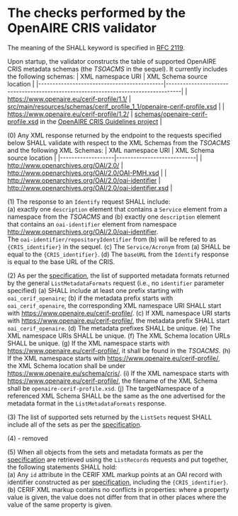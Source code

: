 # The checks performed by the OpenAIRE CRIS validator

The meaning of the SHALL keyword is specified in [RFC 2119](https://www.ietf.org/rfc/rfc2119.txt).

Upon startup, the validator constructs the table of supported OpenAIRE CRIS metadata schemas (the *TSOACMS* in the sequel).
It currently includes the following schemas:
| XML namespace URI                          | XML Schema source location                                                        |
|--------------------------------------------|-----------------------------------------------------------------------------------|
| https://www.openaire.eu/cerif-profile/1.1/ | [src/main/resources/schemas/cerif_profile_1_1/openaire-cerif-profile.xsd](./src/main/resources/schemas/cerif_profile_1_1/openaire-cerif-profile.xsd) |
| https://www.openaire.eu/cerif-profile/1.2/ | [schemas/openaire-cerif-profile.xsd](../../../../openaire/guidelines-cris-managers/blob/v1.2/schemas/openaire-cerif-profile.xsd) in the [OpenAIRE CRIS Guidelines project](../../../../openaire/guidelines-cris-managers) |

(0) Any XML response returned by the endpoint to the requests specified below SHALL validate with respect to the XML Schemas from the *TSOACMS* and the following XML Schemas:
| XML namespace URI | XML Schema source location |
|-------------------|----------------------------|
| http://www.openarchives.org/OAI/2.0/ | http://www.openarchives.org/OAI/2.0/OAI-PMH.xsd |
| http://www.openarchives.org/OAI/2.0/oai-identifier | http://www.openarchives.org/OAI/2.0/oai-identifier.xsd |

(1) The response to an `Identify` request SHALL include:  
(a) exactly one `description` element that contains a `Service` element from a namespace from the *TSOACMS* and
(b) exactly one `description` element that contains an `oai-identifier` element from namespace <http://www.openarchives.org/OAI/2.0/oai-identifier>.   
The `oai-identifier/repositoryIdentifier` from (b) will be refered to as `{CRIS_identifier}` in the sequel.
(c) The `Service/Acronym` from (a) SHALL be equal to the `{CRIS_identifier}`.
(d) The `baseURL` from the `Identify` response is equal to the base URL of the CRIS.

(2) As per the [specification](http://openaire-guidelines-for-cris-managers.readthedocs.io/en/latest/implementation.html#metadata-format-and-prefix),
the list of supported metadata formats returned by the general `ListMetadataFormats` request (i.e., no `identifier` parameter specified) 
(a) SHALL include at least one prefix starting with `oai_cerif_openaire`;
(b) if the metadata prefix starts with `oai_cerif_openaire`, the corresponding XML namespace URI SHALL start with <https://www.openaire.eu/cerif-profile/>.
(c) If XML namespace URI starts with <https://www.openaire.eu/cerif-profile/>, the metadata prefix SHALL start `oai_cerif_openaire`.
(d) The metadata prefixes SHALL be unique.
(e) The XML namespace URIs SHALL be unique.
(f) The XML Schema location URLs SHALL be unique.
(g) If the XML namespace starts with <https://www.openaire.eu/cerif-profile/>, it shall be found in the *TSOACMS*.
(h) If the XML namespace starts with <https://www.openaire.eu/cerif-profile/>, the XML Schema location shall be under <https://www.openaire.eu/schema/cris/>.
(i) If the XML namespace starts with <https://www.openaire.eu/cerif-profile/>, the filename of the XML Schema shall be `openaire-cerif-profile.xsd`.
(j) The targetNamespace of a referenced XML Schema SHALL be the same as the one advertised for the metadata format in the `ListMetadataFormats` response.

(3) The list of supported sets returned by the `ListSets` request SHALL include
all of the sets as per the [specification](http://openaire-guidelines-for-cris-managers.readthedocs.io/en/latest/implementation.html#openaire-oai-pmh-sets).

(4) - removed

(5) When all objects from the sets and metadata formats as per the [specification](http://openaire-guidelines-for-cris-managers.readthedocs.io/en/latest/implementation.html#openaire-oai-pmh-sets)
are retrieved using the `ListRecords` requests and put together, the following statements SHALL hold:    
(a) Any `id` attribute in the CERIF XML markup points at an OAI record with identifier constructed as per [specification](http://openaire-guidelines-for-cris-managers.readthedocs.io/en/latest/implementation.html#oai-identifiers), including the `{CRIS_identifier}`.  
(b) CERIF XML markup contains no conflicts in properties: where a property value is given, the value does not differ from that in other places where the value of the same property is given.

